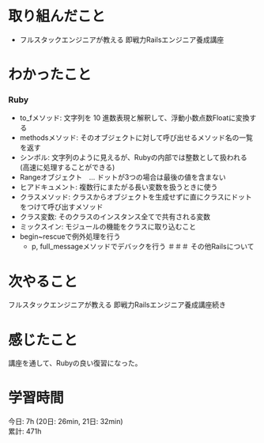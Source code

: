 # 取り組んだこと       
- フルスタックエンジニアが教える 即戦力Railsエンジニア養成講座  
# わかったこと  
### Ruby
- to_fメソッド: 文字列を 10 進数表現と解釈して、浮動小数点数Floatに変換する
- methodsメソッド: そのオブジェクトに対して呼び出せるメソッド名の一覧を返す
- シンボル: 文字列のように見えるが、Rubyの内部では整数として扱われる (高速に処理することができる)
- Rangeオブジェクト　… ドットが3つの場合は最後の値を含まない
- ヒアドキュメント: 複数行にまたがる長い変数を扱うときに使う
- クラスメソッド: クラスからオブジェクトを生成せずに直にクラスにドットをつけて呼び出すメソッド
- クラス変数: そのクラスのインスタンス全てで共有される変数
- ミックスイン: モジュールの機能をクラスに取り込むこと
- begin~rescueで例外処理を行う
    - p, full_messageメソッドでデバックを行う
＃＃＃ その他Railsについて
# 次やること  
フルスタックエンジニアが教える 即戦力Railsエンジニア養成講座続き  
# 感じたこと
講座を通して、Rubyの良い復習になった。  
# 学習時間  
今日: 7h  (20日: 26min, 21日: 32min)  
累計: 471h  
